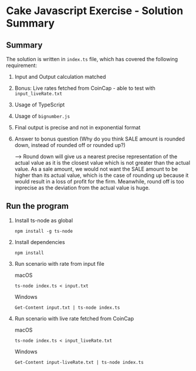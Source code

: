 # Cake Javascript Exercise - Solution Summary

## Summary

The solution is written in ```index.ts``` file, which has covered the following requirement:

1. Input and Output calculation matched
1. Bonus: Live rates fetched from CoinCap - able to test with ```input_liveRate.txt```
1. Usage of TypeScript
1. Usage of ```bignumber.js```
1. Final output is precise and not in exponential format
1. Answer to bonus question (Why do you think SALE amount is rounded down, instead of rounded off or rounded up?) 

    --> Round down will give us a nearest precise representation of the actual value as it is the closest value which is not greater than the actual value. As a sale amount, we would not want the SALE amount to be higher than its actual value, which is the case of rounding up because it would result in a loss of profit for the firm. Meanwhile, round off is too inprecise as the deviation from the actual value is huge.


## Run the program

1. Install ts-node as global

    ```npm install -g ts-node```
1. Install dependencies

    ```npm install```
1. Run scenario with rate from input file

    macOS

    ```ts-node index.ts < input.txt```

    Windows

    ```Get-Content input.txt | ts-node index.ts```
1. Run scenario with live rate fetched from CoinCap

    macOS

    ```ts-node index.ts < input_liveRate.txt```

    Windows

    ```Get-Content input-liveRate.txt | ts-node index.ts```




